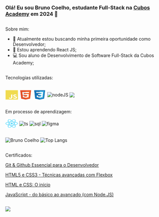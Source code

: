 ### Olá! Eu sou Bruno Coelho, estudante Full-Stack na [Cubos Academy](https://cubos.academy/) em 2024 👋

##

Sobre mim:

- 🔭 Atualmente estou buscando minha primeira oportunidade como Desenvolvedor;
- 🌱 Estou aprendendo React JS;
- 💻 Sou aluno de Desenvolvimento de Software Full-Stack da Cubos Academy;

##

Tecnologias utilizadas:

<div style="display: inline_block"><br>
  <img align="center" alt="Rafa-Js" height="30" width="40" src="https://raw.githubusercontent.com/devicons/devicon/master/icons/javascript/javascript-plain.svg">
  <img align="center" alt="Rafa-HTML" height="30" width="40" src="https://raw.githubusercontent.com/devicons/devicon/master/icons/html5/html5-original.svg">
  <img align="center" alt="Rafa-CSS" height="30" width="40" src="https://raw.githubusercontent.com/devicons/devicon/master/icons/css3/css3-original.svg">
  <img align="center" alt="nodeJS" height="30" width="40" src="https://cdn.jsdelivr.net/gh/devicons/devicon/icons/nodejs/nodejs-original.svg" />
  <img align="center" height="30" src="https://cdn.jsdelivr.net/gh/devicons/devicon@latest/icons/git/git-plain.svg" />
</div>

  ##

Em processo de aprendizagem:
<div>
  <img align="center" alt="Rafa-React" height="30" width="40" src="https://raw.githubusercontent.com/devicons/devicon/master/icons/react/react-original.svg">
  <img align="center" alt="ts" height="30" width="40" src="https://cdn.jsdelivr.net/gh/devicons/devicon@latest/icons/typescript/typescript-original.svg" />
  <img align="center" alt="sql" height="30" width="40" src="https://cdn.jsdelivr.net/gh/devicons/devicon@latest/icons/postgresql/postgresql-original.svg" />
  <img align="center" alt="figma" height="30" width="40" src="https://cdn.jsdelivr.net/gh/devicons/devicon@latest/icons/figma/figma-original.svg" />
</div>

  ##

  <img src="https://github-readme-stats.vercel.app/api?username=BMinority&show_icons=true&theme=radical" alt="Bruno Coelho" style="height:10em;"> <img src="https://github-readme-stats.vercel.app/api/top-langs/?username=BMinority&layout=compact&theme=radical" alt="Top Langs" style="height:10em;">
  
  ##

Certificados:

[Git & Github Essencial para o Desenvolvedor](https://www.udemy.com/certificate/UC-a4acea8e-c6cd-4a16-88ff-5e81bf05bd36/)

[HTML5 e CSS3 - Técnicas avançadas com Flexbox](https://www.udemy.com/certificate/UC-72bd94bc-b1c6-4e9a-9b9f-42e35d9bac5a/)

[HTML e CSS: O início](https://www.udemy.com/certificate/UC-4b356421-bba5-4663-9038-afa22b4df7d6/)

[JavaScript - do básico ao avançado (com Node.JS)](https://www.udemy.com/certificate/UC-761b707d-11e3-4dc2-b309-2f32611a0e78/)

  ##
 
<div> 
  <a href="https://www.linkedin.com/in/dev-bcoelho" target="_blank"><img src="https://img.shields.io/badge/-LinkedIn-%230077B5?style=for-the-badge&logo=linkedin&logoColor=white" target="_blank"></a>  
</div>
